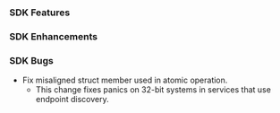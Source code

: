 ### SDK Features

### SDK Enhancements

### SDK Bugs
* Fix misaligned struct member used in atomic operation.
  * This change fixes panics on 32-bit systems in services that use endpoint discovery.
